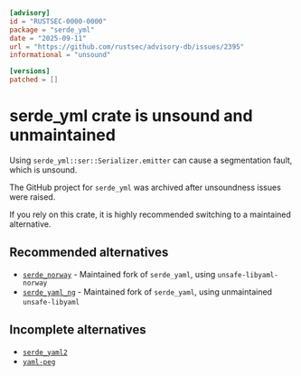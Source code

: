 ```toml
[advisory]
id = "RUSTSEC-0000-0000"
package = "serde_yml"
date = "2025-09-11"
url = "https://github.com/rustsec/advisory-db/issues/2395"
informational = "unsound"

[versions]
patched = []
```

# serde_yml crate is unsound and unmaintained

Using `serde_yml::ser::Serializer.emitter` can cause a segmentation fault, which is unsound.

The GitHub project for `serde_yml` was archived after unsoundness issues were raised.

If you rely on this crate, it is highly recommended switching to a maintained alternative.

## Recommended alternatives

- [`serde_norway`](https://crates.io/crates/serde_norway) - Maintained fork of `serde_yaml`, using `unsafe-libyaml-norway`
- [`serde_yaml_ng`](https://crates.io/crates/serde_yaml_ng) - Maintained fork of `serde_yaml`, using unmaintained `unsafe-libyaml`

## Incomplete alternatives

- [`serde_yaml2`](https://crates.io/crates/serde_yaml2)
- [`yaml-peg`](https://crates.io/crates/yaml-peg)
